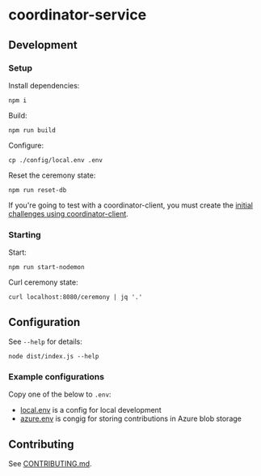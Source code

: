 # coordinator-service

## Development

### Setup

Install dependencies:

```
npm i
```

Build:

```
npm run build
```

Configure:

```
cp ./config/local.env .env
```

Reset the ceremony state:

```
npm run reset-db
```

If you're going to test with a coordinator-client, you must create the
[initial challenges using
coordinator-client](../coordinator-client#initial-challenges-for-testing).

### Starting

Start:

```
npm run start-nodemon
```

Curl ceremony state:

```
curl localhost:8080/ceremony | jq '.'
```

## Configuration

See `--help` for details:

```
node dist/index.js --help
```

### Example configurations

Copy one of the below to `.env`:

* [local.env](./config/local.env) is a config for local development
* [azure.env](./config/azure.env) is congig for storing contributions in Azure blob storage

## Contributing

See [CONTRIBUTING.md](CONTRIBUTING.md).
